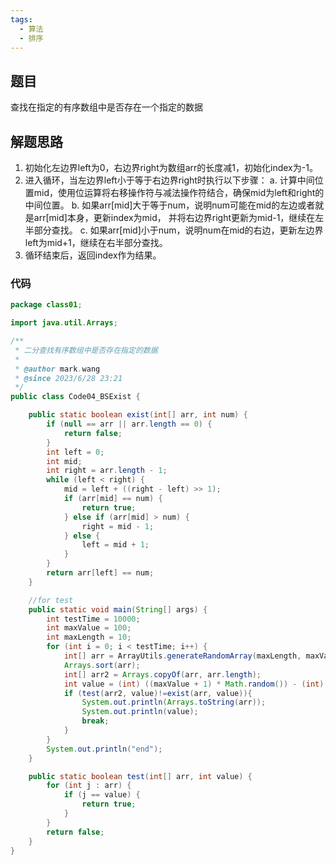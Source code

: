 ```yaml
---
tags:
  - 算法
  - 排序
---
```


##  题目

查找在指定的有序数组中是否存在一个指定的数据

## 解题思路

 1. 初始化左边界left为0，右边界right为数组arr的长度减1，初始化index为-1。
2. 进入循环，当左边界left小于等于右边界right时执行以下步骤：
   a. 计算中间位置mid，使用位运算将右移操作符与减法操作符结合，确保mid为left和right的中间位置。
   b. 如果arr[mid]大于等于num，说明num可能在mid的左边或者就是arr[mid]本身，更新index为mid，     并将右边界right更新为mid-1，继续在左半部分查找。
   c. 如果arr[mid]小于num，说明num在mid的右边，更新左边界left为mid+1，继续在右半部分查找。
 3. 循环结束后，返回index作为结果。

### 代码

```java
package class01;

import java.util.Arrays;

/**
 * 二分查找有序数组中是否存在指定的数据
 *
 * @author mark.wang
 * @since 2023/6/28 23:21
 */
public class Code04_BSExist {

    public static boolean exist(int[] arr, int num) {
        if (null == arr || arr.length == 0) {
            return false;
        }
        int left = 0;
        int mid;
        int right = arr.length - 1;
        while (left < right) {
            mid = left + ((right - left) >> 1);
            if (arr[mid] == num) {
                return true;
            } else if (arr[mid] > num) {
                right = mid - 1;
            } else {
                left = mid + 1;
            }
        }
        return arr[left] == num;
    }

    //for test
    public static void main(String[] args) {
        int testTime = 10000;
        int maxValue = 100;
        int maxLength = 10;
        for (int i = 0; i < testTime; i++) {
            int[] arr = ArrayUtils.generateRandomArray(maxLength, maxValue);
            Arrays.sort(arr);
            int[] arr2 = Arrays.copyOf(arr, arr.length);
            int value = (int) ((maxValue + 1) * Math.random()) - (int) ((maxValue + 1) * Math.random());
            if (test(arr2, value)!=exist(arr, value)){
                System.out.println(Arrays.toString(arr));
                System.out.println(value);
                break;
            }
        }
        System.out.println("end");
    }

    public static boolean test(int[] arr, int value) {
        for (int j : arr) {
            if (j == value) {
                return true;
            }
        }
        return false;
    }
}

```

